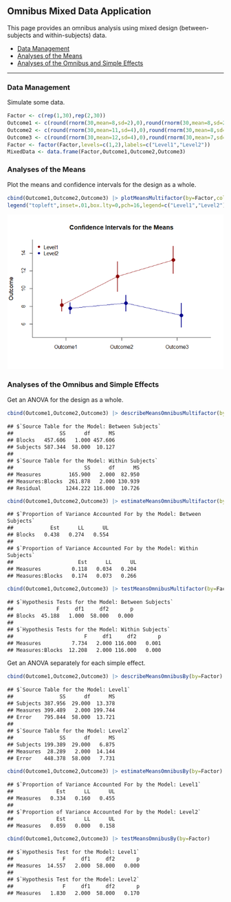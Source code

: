 
## Omnibus Mixed Data Application

This page provides an omnibus analysis using mixed design
(between-subjects and within-subjects) data.

- [Data Management](#data-management)
- [Analyses of the Means](#analyses-of-the-means)
- [Analyses of the Omnibus and Simple
  Effects](#analyses-of-the-omnibus-and-simple-effects)

------------------------------------------------------------------------

### Data Management

Simulate some data.

``` r
Factor <- c(rep(1,30),rep(2,30))
Outcome1 <- c(round(rnorm(30,mean=8,sd=2),0),round(rnorm(30,mean=8,sd=2),0))
Outcome2 <- c(round(rnorm(30,mean=11,sd=4),0),round(rnorm(30,mean=8,sd=3),0))
Outcome3 <- c(round(rnorm(30,mean=12,sd=4),0),round(rnorm(30,mean=7,sd=4),0))
Factor <- factor(Factor,levels=c(1,2),labels=c("Level1","Level2"))
MixedData <- data.frame(Factor,Outcome1,Outcome2,Outcome3)
```

### Analyses of the Means

Plot the means and confidence intervals for the design as a whole.

``` r
cbind(Outcome1,Outcome2,Outcome3) |> plotMeansMultifactor(by=Factor,col=c("darkred","darkblue"))
legend("topleft",inset=.01,box.lty=0,pch=16,legend=c("Level1","Level2"),col=c("darkred","darkblue"))
```

![](figures/MixedBy-Multifactor-1.png)<!-- -->

### Analyses of the Omnibus and Simple Effects

Get an ANOVA for the design as a whole.

``` r
cbind(Outcome1,Outcome2,Outcome3) |> describeMeansOmnibusMultifactor(by=Factor)
```

    ## $`Source Table for the Model: Between Subjects`
    ##               SS      df      MS
    ## Blocks   457.606   1.000 457.606
    ## Subjects 587.344  58.000  10.127
    ## 
    ## $`Source Table for the Model: Within Subjects`
    ##                       SS      df      MS
    ## Measures         165.900   2.000  82.950
    ## Measures:Blocks  261.878   2.000 130.939
    ## Residual        1244.222 116.000  10.726

``` r
cbind(Outcome1,Outcome2,Outcome3) |> estimateMeansOmnibusMultifactor(by=Factor)
```

    ## $`Proportion of Variance Accounted For by the Model: Between Subjects`
    ##            Est      LL      UL
    ## Blocks   0.438   0.274   0.554
    ## 
    ## $`Proportion of Variance Accounted For by the Model: Within Subjects`
    ##                     Est      LL      UL
    ## Measures          0.118   0.034   0.204
    ## Measures:Blocks   0.174   0.073   0.266

``` r
cbind(Outcome1,Outcome2,Outcome3) |> testMeansOmnibusMultifactor(by=Factor)
```

    ## $`Hypothesis Tests for the Model: Between Subjects`
    ##              F     df1     df2       p
    ## Blocks  45.188   1.000  58.000   0.000
    ## 
    ## $`Hypothesis Tests for the Model: Within Subjects`
    ##                       F     df1     df2       p
    ## Measures          7.734   2.000 116.000   0.001
    ## Measures:Blocks  12.208   2.000 116.000   0.000

Get an ANOVA separately for each simple effect.

``` r
cbind(Outcome1,Outcome2,Outcome3) |> describeMeansOmnibusBy(by=Factor)
```

    ## $`Source Table for the Model: Level1`
    ##               SS      df      MS
    ## Subjects 387.956  29.000  13.378
    ## Measures 399.489   2.000 199.744
    ## Error    795.844  58.000  13.721
    ## 
    ## $`Source Table for the Model: Level2`
    ##               SS      df      MS
    ## Subjects 199.389  29.000   6.875
    ## Measures  28.289   2.000  14.144
    ## Error    448.378  58.000   7.731

``` r
cbind(Outcome1,Outcome2,Outcome3) |> estimateMeansOmnibusBy(by=Factor)
```

    ## $`Proportion of Variance Accounted For by the Model: Level1`
    ##              Est      LL      UL
    ## Measures   0.334   0.160   0.455
    ## 
    ## $`Proportion of Variance Accounted For by the Model: Level2`
    ##              Est      LL      UL
    ## Measures   0.059   0.000   0.158

``` r
cbind(Outcome1,Outcome2,Outcome3) |> testMeansOmnibusBy(by=Factor)
```

    ## $`Hypothesis Test for the Model: Level1`
    ##                F     df1     df2       p
    ## Measures  14.557   2.000  58.000   0.000
    ## 
    ## $`Hypothesis Test for the Model: Level2`
    ##                F     df1     df2       p
    ## Measures   1.830   2.000  58.000   0.170

